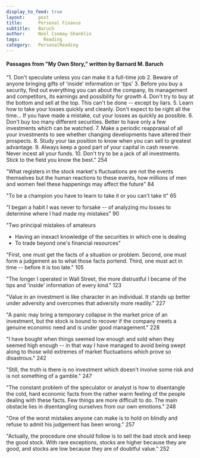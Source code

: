 ```yaml
---
display_to_feed: true
layout:     post
title:      Personal Finance
subtitle:   Baruch
author:     Noel Csomay-Shanklin
tags: 		  Reading
category:   PersonalReading
---
```


#### Passages from "My Own Story," written by Barnard M. Baruch

"1. Don't speculate unless you can make it a full-time job
2. Beware of anyone bringing gifts of 'inside' information or 'tips'
3. Before you buy a security, find out everything you can about the company, its management and competitors, its earnings and possibility for growth
4. Don't try to buy at the bottom and sell at the top. This can't be done -- except by liars.
5. Learn how to take your losses quickly and cleanly. Don't expect to be right all the time... If you have made a mistake, cut your losses as quickly as possible.
6. Don't buy too many different securities. Better to have only a few investments which can be watched.
7. Make a periodic reappraisal of all your investments to see whether changing developments have altered their prospects. 
8. Study your tax position to know when you can sell to greatest advantage.
9. Always keep a good part of your capital in cash reserve. Never incest all your funds.
10. Don't try to be a jack of all investments. Stick to the field you know the best." 254

"What registers in the stock market's fluctuations are not the events themselves but the human reactions to these events, how millions of men and women feel these happenings may affect the future" 84

"To be a champion you have to learn to take it or you can't take it" 65

"I began a habit I was never to forsake -- of analyzing mu losses to determine where I had made my mistakes" 90

"Two principal mistakes of amateurs
* Having an inexact knowledge of the securities in which one is dealing
* To trade beyond one's financial resources"

"First, one must get the facts of a situation or problem. Second, one must form a judgement as to what those facts portend. Third, one must act in time -- before it is too late." 105

"The longer I operated in Wall Street, the more distrustful I became of the tips and 'inside' information of every kind." 123

"Value in an investment is like character in an individual. It stands up better under adversity and overcomes that adversity more readily." 227

"A panic may bring a temporary collapse in the market price of an investment, but the stock is bound to recover if the company meets a genuine economic need and is under good management." 228

"I have bought when things seemed low enough and sold when they seemed high enough -- in that way I have managed to avoid being swept along to those wild extremes of market fluctuations which prove so disastrous." 242

"Still, the truth is there is no investment which doesn't involve some risk and is not something of a gamble." 247

"The constant problem of the speculator or analyst is how to disentangle the cold, hard economic facts from the rather warm feeling of the people dealing with these facts. Few things are more difficult to do. The main obstacle lies in disentangling ourselves from our own emotions." 248

"One of the worst mistakes anyone can make is to hold on blindly and refuse to admit his judgement has been wrong." 257

"Actually, the procedure one should follow is to sell the bad stock and keep the good stock. With rare exceptions, stocks are higher because they are good, and stocks are low because they are of doubtful value." 252

